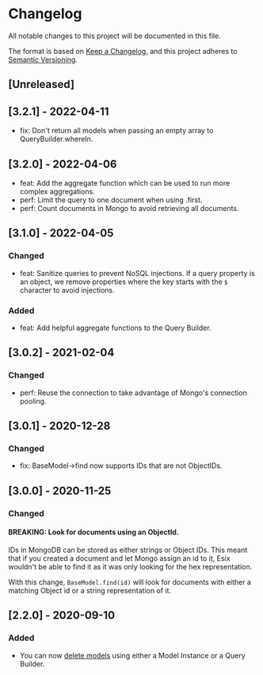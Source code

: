 # Changelog

All notable changes to this project will be documented in this file.

The format is based on [Keep a Changelog](https://keepachangelog.com/en/1.0.0/),
and this project adheres to
[Semantic Versioning](https://semver.org/spec/v2.0.0.html).

## [Unreleased]

## [3.2.1] - 2022-04-11

- fix: Don't return all models when passing an empty array to
  QueryBuilder.whereIn.

## [3.2.0] - 2022-04-06

- feat: Add the aggregate function which can be used to run more complex
  aggregations.
- perf: Limit the query to one document when using .first.
- perf: Count documents in Mongo to avoid retrieving all documents.

## [3.1.0] - 2022-04-05

### Changed

- feat: Sanitize queries to prevent NoSQL injections. If a query property is an
  object, we remove properties where the key starts with the `$` character to
  avoid injections.

### Added

- feat: Add helpful aggregate functions to the Query Builder.

## [3.0.2] - 2021-02-04

### Changed

- perf: Reuse the connection to take advantage of Mongo's connection pooling.

## [3.0.1] - 2020-12-28

### Changed

- fix: BaseModel->find now supports IDs that are not ObjectIDs.

## [3.0.0] - 2020-11-25

### Changed

#### BREAKING: Look for documents using an ObjectId.

IDs in MongoDB can be stored as either strings or Object IDs. This meant that if
you created a document and let Mongo assign an id to it, Esix wouldn't be able
to find it as it was only looking for the hex representation.

With this change, `BaseModel.find(id)` will look for documents with either a
matching Object id or a string representation of it.

## [2.2.0] - 2020-09-10

### Added

- You can now [delete models](https://esix.netlify.app/deleting-models.html)
  using either a Model Instance or a Query Builder.
